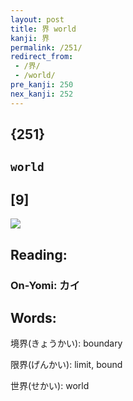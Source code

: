 ```yaml
---
layout: post
title: 界 world
kanji: 界
permalink: /251/
redirect_from:
 - /界/
 - /world/
pre_kanji: 250
nex_kanji: 252
---
```


## {251}

## `world`

## [9]

<div class="stroke"><img src="E7958C.png" /></div>

## Reading:

### On-Yomi: カイ

## Words:

境界(きょうかい): boundary

限界(げんかい): limit, bound

世界(せかい): world

